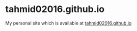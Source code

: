 # tahmid02016.github.io
My personal site which is available at [tahmid02016.github.io](tahmid02016.github.io)
